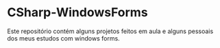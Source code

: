 # CSharp-WindowsForms
Este repositório contém alguns projetos feitos em aula e alguns pessoais dos meus estudos com windows forms.
